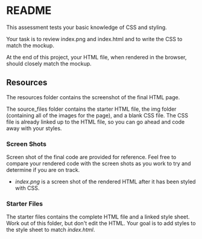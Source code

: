# README

This assessment tests your basic knowledge of CSS and styling.

Your task is to review index.png and index.html and to write the CSS to match the mockup.

At the end of this project, your HTML file, when rendered in the browser, should closely match the mockup.

## Resources

The resources folder contains the screenshot of the final HTML page.

The source_files folder contains the starter HTML file, the img folder (containing all of the images for the page), and a blank CSS file. The CSS file is already linked up to the HTML file, so you can go ahead and code away with your styles.

### Screen Shots

Screen shot of the final code are provided for reference. Feel free to compare your rendered code with the screen shots as you work to try and determine if you are on track.

- *index.png* is a screen shot of the rendered HTML after it has been styled with CSS.

### Starter Files

The starter files contains the complete HTML file and a linked style sheet. Work out of this folder, but don't edit the HTML. Your goal is to add styles to the style sheet to match *index.html*.





